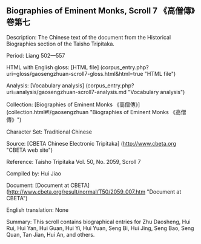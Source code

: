 ##  Biographies of Eminent Monks, Scroll 7 《高僧傳》卷第七

Description: The Chinese text of the document from the Historical Biographies section of the Taisho Tripitaka.

Period: Liang 502—557

HTML with English gloss: [HTML file] (corpus_entry.php?uri=gloss/gaosengzhuan-scroll7-gloss.html&html=true "HTML file")

Analysis: [Vocabulary analysis] (corpus_entry.php?uri=analysis/gaosengzhuan-scroll7-analysis.md "Vocabulary analysis")

Collection: [Biographies of Eminent Monks 《高僧傳》] (collection.html#!/gaosengzhuan "Biographies of Eminent Monks 《高僧傳》")

Character Set: Traditional Chinese

Source: [CBETA Chinese Electronic Tripitaka] (http://www.cbeta.org "CBETA web site")

Reference: Taisho Tripitaka Vol. 50, No. 2059, Scroll 7

Compiled by: Hui Jiao

Document: [Document at CBETA] (http://www.cbeta.org/result/normal/T50/2059_007.htm "Document at CBETA")

English	translation: None

Summary: This scroll contains biographical entries for Zhu Daosheng, Hui Rui, Hui Yan, Hui Guan, Hui Yi, Hui Yuan, Seng Bi, Hui Jing, Seng Bao, Seng Quan, Tan Jian, Hui An, and others.
